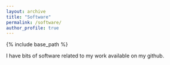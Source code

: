 ```yaml
---
layout: archive
title: "Software"
permalink: /software/
author_profile: true
---
```

{% include base_path %}

I have bits of software related to my work available on my github.
